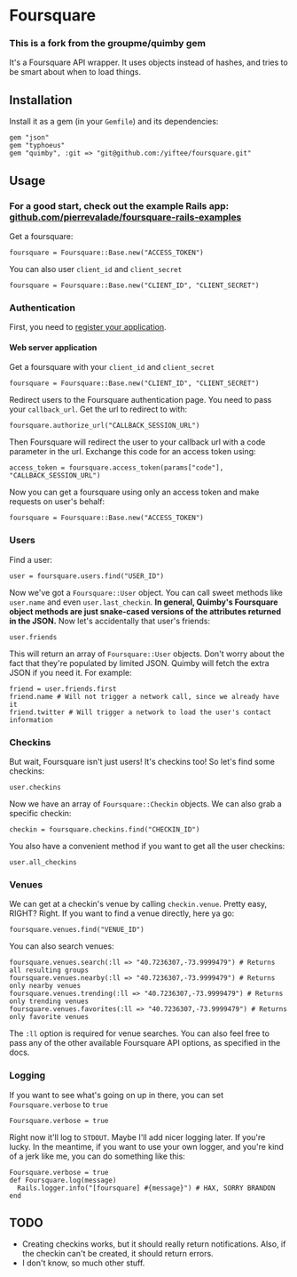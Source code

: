 # Foursquare

### This is a fork from the groupme/quimby gem

It's a Foursquare API wrapper. It uses objects instead of hashes, and tries to be smart about when to load things. 

## Installation

Install it as a gem (in your `Gemfile`) and its dependencies:

    gem "json"
    gem "typhoeus"
    gem "quimby", :git => "git@github.com:/yiftee/foursquare.git"

## Usage

### For a good start, check out the example Rails app: [github.com/pierrevalade/foursquare-rails-examples](https://github.com/pierrevalade/foursquare-rails-examples)

Get a foursquare:

    foursquare = Foursquare::Base.new("ACCESS_TOKEN")

You can also user `client_id` and `client_secret`

    foursquare = Foursquare::Base.new("CLIENT_ID", "CLIENT_SECRET")
    
### Authentication

First, you need to [register your application](https://foursquare.com/oauth).

#### Web server application

Get a foursquare with your `client_id` and `client_secret`

    foursquare = Foursquare::Base.new("CLIENT_ID", "CLIENT_SECRET")
  
Redirect users to the Foursquare authentication page. You need to pass your `callback_url`. Get the url to redirect to with:

    foursquare.authorize_url("CALLBACK_SESSION_URL")
  
Then Foursquare will redirect the user to your callback url with a code parameter in the url. Exchange this code for an access token using:

    access_token = foursquare.access_token(params["code"], "CALLBACK_SESSION_URL")
    
Now you can get a foursquare using only an access token and make requests on user's behalf:

    foursquare = Foursquare::Base.new("ACCESS_TOKEN")

### Users

Find a user:

    user = foursquare.users.find("USER_ID")

Now we've got a `Foursquare::User` object. You can call sweet methods like `user.name` and even
`user.last_checkin`. **In general, Quimby's Foursquare object methods are just snake-cased
versions of the attributes returned in the JSON.** Now let's accidentally that user's friends:

    user.friends

This will return an array of `Foursquare::User` objects. Don't worry about the fact that they're
populated by limited JSON. Quimby will fetch the extra JSON if you need it. For example:

    friend = user.friends.first
    friend.name # Will not trigger a network call, since we already have it
    friend.twitter # Will trigger a network to load the user's contact information

### Checkins

But wait, Foursquare isn't just users! It's checkins too! So let's find some checkins:

    user.checkins

Now we have an array of `Foursquare::Checkin` objects. We can also grab a specific checkin:

    checkin = foursquare.checkins.find("CHECKIN_ID")
    
You also have a convenient method if you want to get all the user checkins:

    user.all_checkins

### Venues

We can get at a checkin's venue by calling `checkin.venue`. Pretty easy, RIGHT? Right. If you want to
find a venue directly, here ya go:

    foursquare.venues.find("VENUE_ID")

You can also search venues:

    foursquare.venues.search(:ll => "40.7236307,-73.9999479") # Returns all resulting groups
    foursquare.venues.nearby(:ll => "40.7236307,-73.9999479") # Returns only nearby venues
    foursquare.venues.trending(:ll => "40.7236307,-73.9999479") # Returns only trending venues
    foursquare.venues.favorites(:ll => "40.7236307,-73.9999479") # Returns only favorite venues

The `:ll` option is required for venue searches. You can also feel free to pass any of the other
available Foursquare API options, as specified in the docs.

### Logging

If you want to see what's going on up in there, you can set `Foursquare.verbose` to `true`

    Foursquare.verbose = true

Right now it'll log to `STDOUT`. Maybe I'll add nicer logging later. If you're lucky. In the meantime,
if you want to use your own logger, and you're kind of a jerk like me, you can do something like this:

    Foursquare.verbose = true
    def Foursquare.log(message)
      Rails.logger.info("[foursquare] #{message}") # HAX, SORRY BRANDON
    end

## TODO

* Creating checkins works, but it should really return notifications. Also, if the
  checkin can't be created, it should return errors.
* I don't know, so much other stuff.